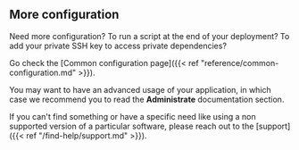 ## More configuration

Need more configuration? To run a script at the end of your deployment? To add your private SSH key to access private dependencies?

Go check the [Common configuration page]({{< ref "reference/common-configuration.md" >}}).

You may want to have an advanced usage of your application, in which case we recommend you to read the **Administrate** documentation section.

If you can't find something or have a specific need like using a non supported version of a particular software, please reach out to the [support]({{< ref "/find-help/support.md" >}}).

